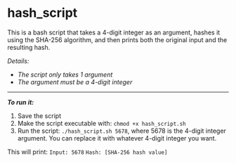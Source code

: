 # **hash_script**
This is a bash script that takes a 4-digit integer as an argument, hashes it using the SHA-256 algorithm, and then prints both the original input and the resulting hash. 

*Details:* 
* *The script only takes 1 argument*
* *The argument must be a 4-digit integer*


---


***To run it:***
1. Save the script
2. Make the script executable with: `chmod +x hash_script.sh`
4. Run the script: `./hash_script.sh 5678`, where 5678 is the 4-digit integer argument. You can replace it with whatever 4-digit integer you want.

This will print: 
`Input: 5678`
`Hash: [SHA-256 hash value]`


